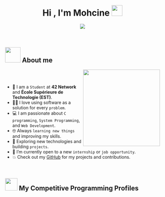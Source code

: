 <h1 align="center">Hi , I'm Mohcine <img src="https://media.giphy.com/media/hvRJCLFzcasrR4ia7z/giphy.gif" width="35"></h1>

<p align="center">
  <a href="https://github.com/DenverCoder1/readme-typing-svg">
    <img src="https://readme-typing-svg.herokuapp.com?font=Time+New+Roman&color=%23C8BE25&size=25&center=true&vCenter=true&width=700&height=220&lines=%F0%9F%92%BB+Computer+Science+Student+at+42+%26+EST;%F0%9F%9A%80+Passionate+about+software;%26+system%2Fweb+development;%E2%9A%99%EF%B8%8F+Exploring+new+tech+%26+building+projects;%F0%9F%90%A7+Linux+%26+networking+lover;%E2%98%86+Future+software+engineer">
  </a>
</p>

<br>

## <picture><img src = "https://github.com/7oSkaaa/7oSkaaa/blob/main/Images/about_me.gif?raw=true" width = 50px></picture> About me

<picture> <img align="right" src="https://github.com/7oSkaaa/7oSkaaa/blob/main/Images/Right_Side.gif?raw=true" width = 250px></picture>

<br><br>

- :school: I am a `Student` at **42 Network** and **École Supérieure de Technologie (EST)**.  
- :technologist: I love using software as a solution for every `problem`.  
- :computer: I am passionate about `C programming`, `System Programming`, and `Web Development`.  
- :nerd_face: Always `learning new things` and improving my skills.  
- :rocket: Exploring new technologies and building `projects`.  
- :thinking: I’m currently open to a new `internship` or `job opportunity`.  
- :boom: Check out my [GitHub](https://github.com/MOH-SSIN/MOH-SSIN) for my projects and contributions.

<br>


## <picture> <img src="https://github.com/7oSkaaa/7oSkaaa/blob/main/Images/competitive_programming_profile.png?raw=true" width=40> </picture> My Competitive Programming Profiles


